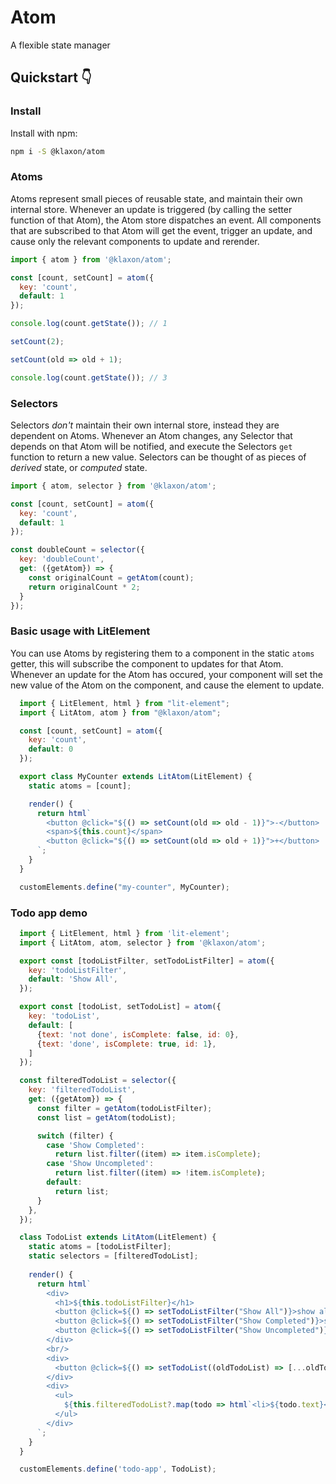 # Atom

A flexible state manager

## Quickstart 👇

### Install

Install with npm:

```bash
npm i -S @klaxon/atom
```

### Atoms

Atoms represent small pieces of reusable state, and maintain their own internal store. Whenever an update is triggered (by calling the setter function of that Atom), the Atom store dispatches an event. All components that are subscribed to that Atom will get the event, trigger an update, and cause only the relevant components to update and rerender.

```js
import { atom } from '@klaxon/atom';

const [count, setCount] = atom({
  key: 'count',
  default: 1
});

console.log(count.getState()); // 1

setCount(2);

setCount(old => old + 1);

console.log(count.getState()); // 3
```

### Selectors

Selectors _don't_ maintain their own internal store, instead they are dependent on Atoms. Whenever an Atom changes, any Selector that depends on that Atom will be notified, and execute the Selectors `get` function to return a new value. Selectors can be thought of as pieces of _derived_ state, or _computed_ state.

```js
import { atom, selector } from '@klaxon/atom';

const [count, setCount] = atom({
  key: 'count',
  default: 1
});

const doubleCount = selector({
  key: 'doubleCount',
  get: ({getAtom}) => {
    const originalCount = getAtom(count);
    return originalCount * 2;
  }
});
```

### Basic usage with LitElement

You can use Atoms by registering them to a component in the static `atoms` getter, this will subscribe the component to updates for that Atom. Whenever an update for the Atom has occured, your component will set the new value of the Atom on the component, and cause the element to update.

```js
  import { LitElement, html } from "lit-element";
  import { LitAtom, atom } from "@klaxon/atom";

  const [count, setCount] = atom({
    key: 'count',
    default: 0
  });

  export class MyCounter extends LitAtom(LitElement) {
    static atoms = [count];

    render() {
      return html`
        <button @click="${() => setCount(old => old - 1)}">-</button>
        <span>${this.count}</span>
        <button @click="${() => setCount(old => old + 1)}">+</button>
      `;
    }
  }

  customElements.define("my-counter", MyCounter);
```

### Todo app demo

```js
  import { LitElement, html } from 'lit-element';
  import { LitAtom, atom, selector } from '@klaxon/atom';

  export const [todoListFilter, setTodoListFilter] = atom({
    key: 'todoListFilter',
    default: 'Show All',
  });

  export const [todoList, setTodoList] = atom({
    key: 'todoList',
    default: [
      {text: 'not done', isComplete: false, id: 0},
      {text: 'done', isComplete: true, id: 1},
    ]
  });

  const filteredTodoList = selector({
    key: 'filteredTodoList',
    get: ({getAtom}) => {
      const filter = getAtom(todoListFilter);
      const list = getAtom(todoList);

      switch (filter) {
        case 'Show Completed':
          return list.filter((item) => item.isComplete);
        case 'Show Uncompleted':
          return list.filter((item) => !item.isComplete);
        default:
          return list;
      }
    },
  });

  class TodoList extends LitAtom(LitElement) {
    static atoms = [todoListFilter];
    static selectors = [filteredTodoList];
    
    render() {
      return html`
        <div>
          <h1>${this.todoListFilter}</h1>
          <button @click=${() => setTodoListFilter("Show All")}>show all</button>
          <button @click=${() => setTodoListFilter("Show Completed")}>show completed</button>
          <button @click=${() => setTodoListFilter("Show Uncompleted")}>show uncompleted</button>
        </div>
        <br/>
        <div>
          <button @click=${() => setTodoList((oldTodoList) => [...oldTodoList, {text: 'New todo', isComplete: false, id: 1}])}>add</button>
        </div>
        <div>
          <ul>
            ${this.filteredTodoList?.map(todo => html`<li>${todo.text}</li>`)}
          </ul>
        </div>
      `;
    }
  }

  customElements.define('todo-app', TodoList);
```